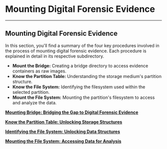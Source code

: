 # Mounting Digital Forensic Evidence

---

## Mounting Digital Forensic Evidence

In this section, you'll find a summary of the four key procedures involved in the process of mounting digital forensic evidence. Each procedure is explained in detail in its respective subdirectory.

- **Mount the Bridge:** Creating a bridge directory to access evidence containers as raw images.
- **Know the Partition Table:** Understanding the storage medium's partition structure.
- **Know the File System:** Identifying the filesystem used within the selected partition.
- **Mount the File System:** Mounting the partition's filesystem to access and analyze the data.


  

[**Mounting Bridge: Bridging the Gap to Digital Forensic Evidence**](https://www.notion.so/Mounting-Bridge-Bridging-the-Gap-to-Digital-Forensic-Evidence-7053569d8ae54182ac44192546809604?pvs=21)

[**Know the Partition Table: Unlocking Storage Structures**](https://www.notion.so/Know-the-Partition-Table-Unlocking-Storage-Structures-b90424dca9574ac49f15afce747ff829?pvs=21)

[**Identifying the File System: Unlocking Data Structures**](https://www.notion.so/Identifying-the-File-System-Unlocking-Data-Structures-1420f00266cb4dcabdaa0ba29068ab05?pvs=21)

[**Mounting the File System: Accessing Data for Analysis**](https://www.notion.so/Mounting-the-File-System-Accessing-Data-for-Analysis-cd5d92ab5ad64f79a3174ae3f04cd425?pvs=21)
